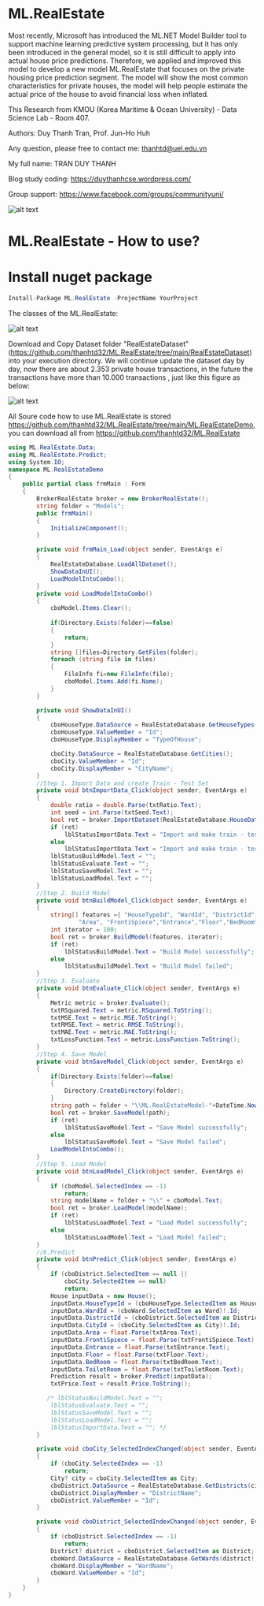 # ML.RealEstate
Most recently, Microsoft has introduced the ML.NET Model Builder tool to support machine learning predictive system processing, but it has only been introduced in the general model, so it is still difficult to apply into actual house price predictions. Therefore, we applied and improved this model to develop a new model ML.RealEstate that focuses on the private housing price prediction segment. The model will show the most common characteristics for private houses, the model will help people estimate the actual price of the house to avoid financial loss when inflated. 

This Research from KMOU (Korea Maritime & Ocean University) - Data Science Lab - Room 407.

Authors: Duy Thanh Tran, Prof. Jun-Ho Huh

Any question, please free to contact me: thanhtd@uel.edu.vn

My full name: TRAN DUY THANH

Blog study coding: https://duythanhcse.wordpress.com/

Group support: https://www.facebook.com/groups/communityuni/


![alt text](https://raw.githubusercontent.com/thanhtd32/ML.RealEstate/main/Images/realestate_demo.PNG)

# ML.RealEstate - How to use?

# Install nuget package

```C#
Install-Package ML.RealEstate -ProjectName YourProject
```

The classes of the ML.RealEstate:

![alt text](https://raw.githubusercontent.com/thanhtd32/ML.RealEstate/main/Images/realestate_demo.PNG)


Download and Copy Dataset folder "RealEstateDataset"(https://github.com/thanhtd32/ML.RealEstate/tree/main/RealEstateDataset) into your execution directory. We will continue update the dataset day by day, now there are about 2.353 private house transactions, in the future the transactions have more than 10.000 transactions  , just like this figure as below:

![alt text](https://raw.githubusercontent.com/thanhtd32/ML.RealEstate/main/Images/fig-copy-realestatedataset.PNG)

All Soure code how to use ML.RealEstate is stored https://github.com/thanhtd32/ML.RealEstate/tree/main/ML.RealEstateDemo, you can download all from https://github.com/thanhtd32/ML.RealEstate

```C#
using ML.RealEstate.Data;
using ML.RealEstate.Predict;
using System.IO;
namespace ML.RealEstateDemo
{
    public partial class frmMain : Form
    {
        BrokerRealEstate broker = new BrokerRealEstate();
        string folder = "Models";
        public frmMain()
        {
            InitializeComponent();
        }

        private void frmMain_Load(object sender, EventArgs e)
        {
            RealEstateDatabase.LoadAllDataset();
            ShowDataInUI();
            LoadModelIntoCombo();
        }
        private void LoadModelIntoCombo()
        {
            cboModel.Items.Clear();
            
            if(Directory.Exists(folder)==false)
            {
                return;
            }
            string []files=Directory.GetFiles(folder);
            foreach (string file in files)
            {
                FileInfo fi=new FileInfo(file);
                cboModel.Items.Add(fi.Name);
            }
        }

        private void ShowDataInUI()
        {
            cboHouseType.DataSource = RealEstateDatabase.GetHouseTypes();
            cboHouseType.ValueMember = "Id";
            cboHouseType.DisplayMember = "TypeOfHouse";

            cboCity.DataSource = RealEstateDatabase.GetCities();
            cboCity.ValueMember = "Id";
            cboCity.DisplayMember = "CityName";
        }
        //Step 1. Import Data and create Train - Test Set
        private void btnImportData_Click(object sender, EventArgs e)
        {
            double ratio = double.Parse(txtRatio.Text);
            int seed = int.Parse(txtSeed.Text);
            bool ret = broker.ImportDataset(RealEstateDatabase.HouseDataList!, ratio, seed);
            if (ret)
                lblStatusImportData.Text = "Import and make train - test dataset successfully";
            else
                lblStatusImportData.Text = "Import and make train - test dataset failed";
            lblStatusBuildModel.Text = "";
            lblStatusEvaluate.Text = "";
            lblStatusSaveModel.Text = "";
            lblStatusLoadModel.Text = "";
        }
        //Step 2. Build Model
        private void btnBuildModel_Click(object sender, EventArgs e)
        {
            string[] features ={ "HouseTypeId", "WardId", "DistrictId", "CityId",
                    "Area", "FrontiSpiece","Entrance","Floor","BedRoom","ToiletRoom" };
            int iterator = 100;
            bool ret = broker.BuildModel(features, iterator);
            if (ret)
                lblStatusBuildModel.Text = "Build Model successfully";
            else
                lblStatusBuildModel.Text = "Build Model failed";
        }
        //Step 3. Evaluate
        private void btnEvaluate_Click(object sender, EventArgs e)
        {
            Metric metric = broker.Evaluate();
            txtRSquared.Text = metric.RSquared.ToString();
            txtMSE.Text = metric.MSE.ToString();
            txtRMSE.Text = metric.RMSE.ToString();
            txtMAE.Text = metric.MAE.ToString();
            txtLossFunction.Text = metric.LossFunction.ToString();
        }
        //Step 4. Save Model
        private void btnSaveModel_Click(object sender, EventArgs e)
        {
            if(Directory.Exists(folder)==false)
            {
                Directory.CreateDirectory(folder);  
            }
            string path = folder + "\\ML.RealEstateModel-"+DateTime.Now.ToString("ddMMyyyy-hhmmss")+".zip";
            bool ret = broker.SaveModel(path);
            if (ret)
                lblStatusSaveModel.Text = "Save Model successfully";
            else
                lblStatusSaveModel.Text = "Save Model failed";
            LoadModelIntoCombo();
        }
        //Step 5. Load Model
        private void btnLoadModel_Click(object sender, EventArgs e)
        {
            if (cboModel.SelectedIndex == -1)
                return;
            string modelName = folder + "\\" + cboModel.Text;
            bool ret = broker.LoadModel(modelName);
            if (ret)
                lblStatusLoadModel.Text = "Load Model successfully";
            else
                lblStatusLoadModel.Text = "Load Model failed";
        }
        //6.Predict
        private void btnPredict_Click(object sender, EventArgs e)
        {
            if (cboDistrict.SelectedItem == null ||
                cboCity.SelectedItem == null)
                return;
            House inputData = new House();
            inputData.HouseTypeId = (cboHouseType.SelectedItem as HouseType)!.Id;
            inputData.WardId = (cboWard.SelectedItem as Ward)!.Id;
            inputData.DistrictId = (cboDistrict.SelectedItem as District)!.Id;
            inputData.CityId = (cboCity.SelectedItem as City)!.Id;
            inputData.Area = float.Parse(txtArea.Text);
            inputData.FrontiSpiece = float.Parse(txtFrontiSpiece.Text);
            inputData.Entrance = float.Parse(txtEntrance.Text);
            inputData.Floor = float.Parse(txtFloor.Text);
            inputData.BedRoom = float.Parse(txtBedRoom.Text);
            inputData.ToiletRoom = float.Parse(txtToiletRoom.Text);
            Prediction result = broker.Predict(inputData);
            txtPrice.Text = result.Price.ToString();

           /* lblStatusBuildModel.Text = "";
            lblStatusEvaluate.Text = "";
            lblStatusSaveModel.Text = "";
            lblStatusLoadModel.Text = "";
            lblStatusImportData.Text = ""; */
        }

        private void cboCity_SelectedIndexChanged(object sender, EventArgs e)
        {
            if (cboCity.SelectedIndex == -1)
                return;
            City? city = cboCity.SelectedItem as City;
            cboDistrict.DataSource = RealEstateDatabase.GetDistricts(city!.Id);
            cboDistrict.DisplayMember = "DistrictName";
            cboDistrict.ValueMember = "Id";
        }

        private void cboDistrict_SelectedIndexChanged(object sender, EventArgs e)
        {
            if (cboDistrict.SelectedIndex == -1)
                return;
            District? district = cboDistrict.SelectedItem as District;
            cboWard.DataSource = RealEstateDatabase.GetWards(district!.Id);
            cboWard.DisplayMember = "WardName";
            cboWard.ValueMember = "Id";
        }
    }
}

```

